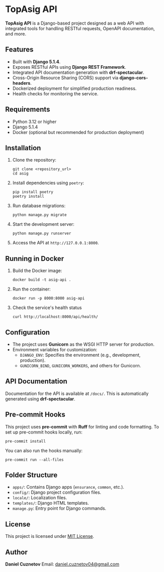 # TopAsig API

**TopAsig API** is a Django-based project designed as a web API with integrated tools for handling RESTful requests,
OpenAPI documentation, and more.

## Features

- Built with **Django 5.1.4**.
- Exposes RESTful APIs using **Django REST Framework**.
- Integrated API documentation generation with **drf-spectacular**.
- Cross-Origin Resource Sharing (CORS) support via **django-cors-headers**.
- Dockerized deployment for simplified production readiness.
- Health checks for monitoring the service.

## Requirements

- Python 3.12 or higher
- Django 5.1.4
- Docker (optional but recommended for production deployment)

## Installation

1. Clone the repository:
    ```shell
    git clone <repository_url>
    cd asig
    ```

2. Install dependencies using `poetry`:
   ```shell
   pip install poetry
   poetry install
   ```

3. Run database migrations:
   ```shell
   python manage.py migrate
   ```

4. Start the development server:
   ```shell
   python manage.py runserver
   ```

5. Access the API at `http://127.0.0.1:8000`.

## Running in Docker

1. Build the Docker image:
   ```shell
   docker build -t asig-api .
   ```

2. Run the container:
   ```shell
   docker run -p 8000:8000 asig-api
   ```

3. Check the service's health status
   ```shell
   curl http://localhost:8000/api/health/
   ```

## Configuration

- The project uses **Gunicorn** as the WSGI HTTP server for production.
- Environment variables for customization:
    - `DJANGO_ENV`: Specifies the environment (e.g., development, production).
    - `GUNICORN_BIND`, `GUNICORN_WORKERS`, and others for Gunicorn.

## API Documentation

Documentation for the API is available at `/docs/`. This is automatically generated using **drf-spectacular**.

## Pre-commit Hooks

This project uses **pre-commit** with **Ruff** for linting and code formatting. To set up pre-commit hooks locally, run:

```shell
pre-commit install
```

You can also run the hooks manually:

```shell
pre-commit run --all-files
```

## Folder Structure

- `apps/`: Contains Django apps (`ensurance`, `common`, etc.).
- `config/`: Django project configuration files.
- `locale/`: Localization files.
- `templates/`: Django HTML templates.
- `manage.py`: Entry point for Django commands.

## License

This project is licensed under [MIT License](LICENSE).

## Author

**Daniel Cuznetov**
Email: daniel.cuznetov04@gmail.com